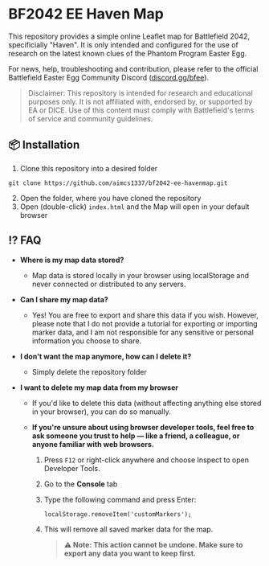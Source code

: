 # BF2042 EE Haven Map
This repository provides a simple online Leaflet map for Battlefield 2042, specificially "Haven".
It is only intended and configured for the use of research on the latest known clues of the Phantom Program Easter Egg.

For news, help, troubleshooting and contribution, please refer to the official Battlefield Easter Egg Community Discord ([discord.gg/bfee](discord.gg/bfee)).
> Disclaimer: This repository is intended for research and educational purposes only. It is not affiliated with, endorsed by, or supported by EA or DICE. Use of this content must comply with Battlefield's terms of service and community guidelines.

## 📦 Installation
1. Clone this repository into a desired folder
```
git clone https://github.com/aimcs1337/bf2042-ee-havenmap.git
```
2. Open the folder, where you have cloned the repository
3. Open (double-click) `index.html` and the Map will open in your default browser

## ⁉️ FAQ
* **Where is my map data stored?**
  * Map data is stored locally in your browser using localStorage and never connected or distributed to any servers.
    
* **Can I share my map data?**
  * Yes! You are free to export and share this data if you wish. However, please note that I do not provide a tutorial for exporting or importing marker data, and I am not responsible for any sensitive or personal information you choose to share.
    
* **I don't want the map anymore, how can I delete it?**
  * Simply delete the repository folder

* **I want to delete my map data from my browser**
  * If you'd like to delete this data (without affecting anything else stored in your browser), you can do so manually.
  * **If you're unsure about using browser developer tools, feel free to ask someone you trust to help — like a friend, a colleague, or anyone familiar with web browsers.**
    
    1. Press `F12` or right-click anywhere and choose Inspect to open Developer Tools.
    2. Go to the **Console** tab
    3. Type the following command and press Enter:
       ```
       localStorage.removeItem('customMarkers');
       ```
    4. This will remove all saved marker data for the map.
      
       > **⚠️ Note: This action cannot be undone. Make sure to export any data you want to keep first.**
  
